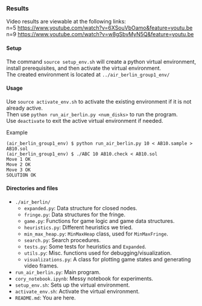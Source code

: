 ### Results

Video results are viewable at the following links:  
n=5 https://www.youtube.com/watch?v=6XSouVbOamo&feature=youtu.be  
n=9 https://www.youtube.com/watch?v=w8gSbvMyN5Q&feature=youtu.be  

#### Setup
The command `source setup_env.sh` will create a python virtual environment, install prerequisites, 
and then activate the virtual environment.   
The created environment is located at `../air_berlin_group1_env/`

#### Usage
Use `source activate_env.sh` to activate the existing environment if it is not already active.   
Then use `python run_air_berlin.py <num_disks>` to run the program.  
Use `deactivate` to exit the active virtual environment if needed.  

Example
```
(air_berlin_group1_env) $ python run_air_berlin.py 10 < AB10.sample > AB10.sol
(air_berlin_group1_env) $ ./ABC 10 AB10.check < AB10.sol
Move 1 OK
Move 2 OK
Move 3 OK
SOLUTION OK
```

#### Directories and files
- `./air_berlin/`
    + `expanded.py`: Data structure for closed nodes.
    + `fringe.py`: Data structures for the fringe.
    + `game.py`: Functions for game logic and game data structures.
    + `heuristics.py`: Different heuristics we tried.
    + `min_max_heap.py`: `MinMaxHeap` class, used for `MinMaxFringe`.
    + `search.py`: Search procedures.
    + `tests.py`:  Some tests for heuristics and `Expanded`.
    + `utils.py`: Misc. functions used for debugging/visualization.
    + `visualizations.py`: A class for plotting game states and generating video frames.
- `run_air_berlin.py`: Main program.
- `cory_notebook.ipynb`: Messy notebook for experiments.
- `setup_env.sh`: Sets up the virtual environment.
- `activate_env.sh`: Activate the virtual environment.
- `README.md`: You are here.
